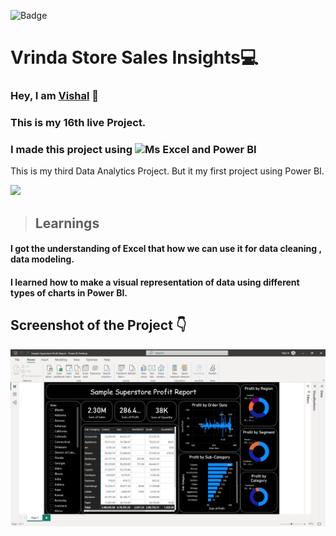 ![Badge](https://img.shields.io/badge/Project--16-Vrinda--Store-blue)
# Vrinda Store Sales Insights💻
### Hey, I am [**Vishal**](https://www.linkedin.com/in/vishal-kumar-62146b230/) 🙂 
### This is  my 16th live Project.
### I made this project using ![Ms Excel and Power BI](https://img.shields.io/badge/Excel%20%26-PowerBI%20-blue)

This is my third Data Analytics Project. 
But it my first project using Power BI.

![](./screenshot/undraw_programmer_re_owql.svg)

 >## Learnings
 #### I got the understanding of Excel that how we can use it for data cleaning , data modeling.
 #### I learned how to make a visual representation of data using different types of charts in Power BI. 


## Screenshot of the Project 👇
![](/Screenshot%202023-05-20%20183843.png)

